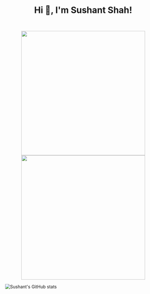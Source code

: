 <h1 align="center">Hi 👋, I'm Sushant Shah!</h1>
<br>
<p align = "center">
  <img src = "https://github-readme-stats.vercel.app/api?username=sushantshah222&show_icons=true&theme=bear" width = 400>
  <img src = "https://github-readme-streak-stats.herokuapp.com?user=sushantshah222&theme=dark&hide_border=true" width = 400>
</p>

![Sushant's GitHub stats](https://github-readme-stats.vercel.app/api?username=anuraghazra&theme=gotham=true)
